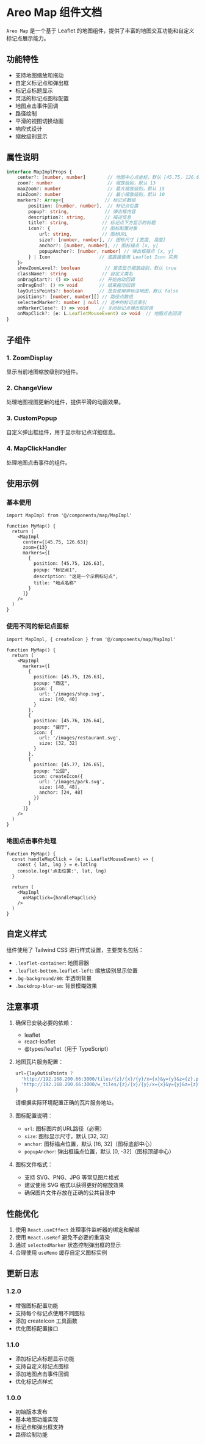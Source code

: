 # Areo Map 组件文档

`Areo Map` 是一个基于 Leaflet 的地图组件，提供了丰富的地图交互功能和自定义标记点展示能力。

## 功能特性

- 支持地图缩放和拖动
- 自定义标记点和弹出框
- 标记点标题显示
- 灵活的标记点图标配置
- 地图点击事件回调
- 路径绘制
- 平滑的视图切换动画
- 响应式设计
- 缩放级别显示

## 属性说明

```typescript
interface MapImplProps {
    center?: [number, number]        // 地图中心点坐标，默认 [45.75, 126.63]
    zoom?: number                    // 缩放级别，默认 13
    maxZoom?: number                 // 最大缩放级别，默认 15
    minZoom?: number                 // 最小缩放级别，默认 10
    markers?: Array<{               // 标记点数组
        position: [number, number],  // 标记点位置
        popup?: string,             // 弹出框内容
        description?: string,       // 描述信息
        title?: string,            // 标记点下方显示的标题
        icon?: {                   // 图标配置对象
            url: string,           // 图标URL
            size?: [number, number], // 图标尺寸 [宽度, 高度]
            anchor?: [number, number], // 图标锚点 [x, y]
            popupAnchor?: [number, number] // 弹出框锚点 [x, y]
        } | Icon                  // 或直接使用 Leaflet Icon 实例
    }>
    showZoomLevel?: boolean         // 是否显示缩放级别，默认 true
    className?: string             // 自定义类名
    onDragStart?: () => void      // 开始拖动回调
    onDragEnd?: () => void        // 结束拖动回调
    layOutisPoints?: boolean      // 是否使用带标注地图，默认 false
    positions?: [number, number][] // 路径点数组
    selectedMarker?: number | null // 选中的标记点索引
    onMarkerClose?: () => void    // 关闭标记点弹出框回调
    onMapClick?: (e: L.LeafletMouseEvent) => void  // 地图点击回调
}
```

## 子组件

### 1. ZoomDisplay
显示当前地图缩放级别的组件。

### 2. ChangeView
处理地图视图更新的组件，提供平滑的动画效果。

### 3. CustomPopup
自定义弹出框组件，用于显示标记点详细信息。

### 4. MapClickHandler
处理地图点击事件的组件。

## 使用示例

### 基本使用
```tsx
import MapImpl from '@/components/map/MapImpl'

function MyMap() {
  return (
    <MapImpl
      center={[45.75, 126.63]}
      zoom={13}
      markers={[
        {
          position: [45.75, 126.63],
          popup: "标记点1",
          description: "这是一个示例标记点",
          title: "地点名称"
        }
      ]}
    />
  )
}
```

### 使用不同的标记点图标
```tsx
import MapImpl, { createIcon } from '@/components/map/MapImpl'

function MyMap() {
  return (
    <MapImpl
      markers={[
        {
          position: [45.75, 126.63],
          popup: "商店",
          icon: {
            url: '/images/shop.svg',
            size: [40, 40]
          }
        },
        {
          position: [45.76, 126.64],
          popup: "餐厅",
          icon: {
            url: '/images/restaurant.svg',
            size: [32, 32]
          }
        },
        {
          position: [45.77, 126.65],
          popup: "公园",
          icon: createIcon({
            url: '/images/park.svg',
            size: [48, 48],
            anchor: [24, 48]
          })
        }
      ]}
    />
  )
}
```

### 地图点击事件处理
```tsx
function MyMap() {
  const handleMapClick = (e: L.LeafletMouseEvent) => {
    const { lat, lng } = e.latlng
    console.log('点击位置:', lat, lng)
  }

  return (
    <MapImpl
      onMapClick={handleMapClick}
    />
  )
}
```

## 自定义样式

组件使用了 Tailwind CSS 进行样式设置，主要类名包括：

- `.leaflet-container`: 地图容器
- `.leaflet-bottom.leaflet-left`: 缩放级别显示位置
- `.bg-background/80`: 半透明背景
- `.backdrop-blur-sm`: 背景模糊效果

## 注意事项

1. 确保已安装必要的依赖：
   - leaflet
   - react-leaflet
   - @types/leaflet（用于 TypeScript）

2. 地图瓦片服务配置：
   ```typescript
   url={layOutisPoints ? 
     'http://192.168.200.66:3000/tiles/{z}/{x}/{y}/x={x}&y={y}&z={z}.png' : 
     'http://192.168.200.66:3000/w_tiles/{z}/{x}/{y}/x={x}&y={y}&z={z}.png'
   }
   ```
   请根据实际环境配置正确的瓦片服务地址。

3. 图标配置说明：
   - `url`: 图标图片的URL路径（必需）
   - `size`: 图标显示尺寸，默认 [32, 32]
   - `anchor`: 图标锚点位置，默认 [16, 32]（图标底部中心）
   - `popupAnchor`: 弹出框锚点位置，默认 [0, -32]（图标顶部中心）

4. 图标文件格式：
   - 支持 SVG、PNG、JPG 等常见图片格式
   - 建议使用 SVG 格式以获得更好的缩放效果
   - 确保图片文件存放在正确的公共目录中

## 性能优化

1. 使用 `React.useEffect` 处理事件监听器的绑定和解绑
2. 使用 `React.useRef` 避免不必要的重渲染
3. 通过 `selectedMarker` 状态控制弹出框的显示
4. 合理使用 `useMemo` 缓存自定义图标实例

## 更新日志

### 1.2.0
- 增强图标配置功能
- 支持每个标记点使用不同图标
- 添加 createIcon 工具函数
- 优化图标配置接口

### 1.1.0
- 添加标记点标题显示功能
- 支持自定义标记点图标
- 添加地图点击事件回调
- 优化标记点样式

### 1.0.0
- 初始版本发布
- 基本地图功能实现
- 标记点和弹出框支持
- 路径绘制功能 